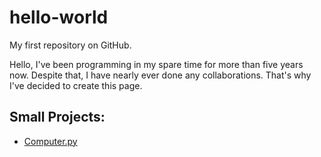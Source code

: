 # hello-world

My first repository on GitHub.

Hello,
I've been programming in my spare time for more than five years now.
Despite that, I have nearly ever done any collaborations.
That's why I've decided to create this page.

## Small Projects:
- [Computer.py](small-projects/computer/README.md)
